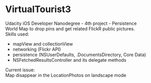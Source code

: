 # VirtualTourist3
Udacity iOS Developer Nanodegree - 4th project - Persistence <br>
World Map to drop pins and get related FlickR public pictures. <br>
Skills used:
- mapView and collectionView
- networking (Flickr API)
- persistence (NSUserDefaults, .DocumentsDirectory, Core Data)
- NSFetchedResultsController and its delegate methods

Current issue:<br>
Map disappear in the LocationPhotos on landscape mode
